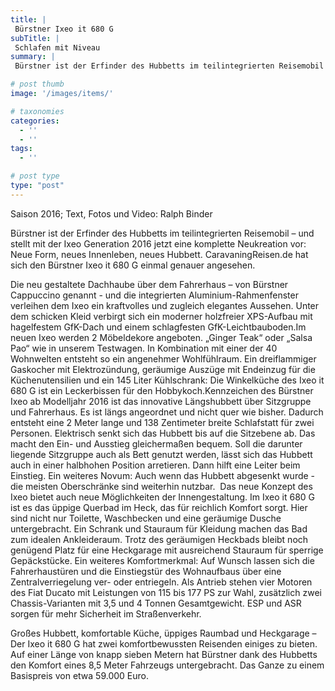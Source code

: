 ```yaml
---
title: |
 Bürstner Ixeo it 680 G
subTitle: |
 Schlafen mit Niveau
summary: |
 Bürstner ist der Erfinder des Hubbetts im teilintegrierten Reisemobil – und stellt mit der Ixeo Generation 2016 jetzt eine komplette Neukreation vor: Neue Form, neues Innenleben, neues Hubbett. CaravaningReisen.de hat sich den Bürstner Ixeo it 680 G einmal genauer angesehen.

# post thumb
image: '/images/items/'

# taxonomies
categories: 
  - ''
  - ''
tags:
  - ''

# post type
type: "post"
---
```


Saison 2016; Text, Fotos und Video: Ralph Binder  

Bürstner ist der Erfinder des Hubbetts im teilintegrierten Reisemobil – und stellt mit der Ixeo Generation 2016 jetzt eine komplette Neukreation vor: Neue Form, neues Innenleben, neues Hubbett. CaravaningReisen.de hat sich den Bürstner Ixeo it 680 G einmal genauer angesehen.  

Die neu gestaltete Dachhaube über dem Fahrerhaus – von Bürstner Cappuccino genannt - und die integrierten Aluminium-Rahmenfenster verleihen dem Ixeo ein kraftvolles und zugleich elegantes Aussehen. Unter dem schicken Kleid verbirgt sich ein moderner holzfreier XPS-Aufbau mit hagelfestem GfK-Dach und einem schlagfesten GfK-Leichtbauboden.Im neuen Ixeo werden 2 Möbeldekore angeboten. „Ginger Teak“ oder „Salsa Pao“ wie in unserem Testwagen. In Kombination mit einer der 40 Wohnwelten entsteht so ein angenehmer Wohlfühlraum. Ein dreiflammiger Gaskocher mit Elektrozündung, geräumige Auszüge mit Endeinzug für die Küchenutensilien und ein 145 Liter Kühlschrank: Die Winkelküche des Ixeo it 680 G ist ein Leckerbissen für den Hobbykoch.Kennzeichen des Bürstner Ixeo ab Modelljahr 2016 ist das innovative Längshubbett über Sitzgruppe und Fahrerhaus. Es ist längs angeordnet und nicht quer wie bisher. Dadurch entsteht eine 2 Meter lange und 138 Zentimeter breite Schlafstatt für zwei Personen. Elektrisch senkt sich das Hubbett bis auf die Sitzebene ab. Das macht den Ein- und Ausstieg gleichermaßen bequem. Soll die darunter liegende Sitzgruppe auch als Bett genutzt werden, lässt sich das Hubbett auch in einer halbhohen Position arretieren. Dann hilft eine Leiter beim Einstieg. Ein weiteres Novum: Auch wenn das Hubbett abgesenkt wurde - die meisten Oberschränke sind weiterhin nutzbar.  Das neue Konzept des Ixeo bietet auch neue Möglichkeiten der Innengestaltung. Im Ixeo it 680 G ist es das üppige Querbad im Heck, das für reichlich Komfort sorgt. Hier sind nicht nur Toilette, Waschbecken und eine geräumige Dusche untergebracht. Ein Schrank und Stauraum für Kleidung machen das Bad zum idealen Ankleideraum. Trotz des geräumigen Heckbads bleibt noch genügend Platz für eine Heckgarage mit ausreichend Stauraum für sperrige Gepäckstücke. Ein weiteres Komfortmerkmal: Auf Wunsch lassen sich die Fahrerhaustüren und die Einstiegstür des Wohnaufbaus über eine Zentralverriegelung ver- oder entriegeln. Als Antrieb stehen vier Motoren des Fiat Ducato mit Leistungen von 115 bis 177 PS zur Wahl, zusätzlich zwei Chassis-Varianten mit 3,5 und 4 Tonnen Gesamtgewicht. ESP und ASR sorgen für mehr Sicherheit im Straßenverkehr.   

Großes Hubbett, komfortable Küche, üppiges Raumbad und Heckgarage – Der Ixeo it 680 G hat zwei komfortbewussten Reisenden einiges zu bieten. Auf einer Länge von knapp sieben Metern hat Bürstner dank des Hubbetts den Komfort eines 8,5 Meter Fahrzeugs untergebracht. Das Ganze zu einem Basispreis von etwa 59.000 Euro.